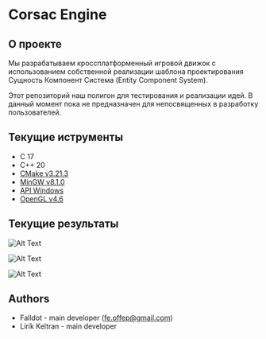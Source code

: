 # Corsac Engine

## О проекте

Мы разрабатываем кроссплатформенный игровой движок с использованием собственной реализации шаблона проектирования Сущность Компонент Система (Entity Component System).

Этот репозиторий наш полигон для тестирования и реализации идей.
В данный момент пока не предназначен для непосвященных в разработку пользователей.

## Текущие иструменты

- C 17
- C++ 20
- [CMake v3.21.3](https://cmake.org/)
- [MinGW v8.1.0](https://www.mingw-w64.org/)
- [API Windows](https://docs.microsoft.com/ru-ru/windows/win32/)
- [OpenGL v4.6](https://www.opengl.org/)

## Текущие результаты

![Alt Text](https://media.giphy.com/media/LBpvP7xT4IzWRnhY3D/giphy.gif)

![Alt Text](https://media.giphy.com/media/PaHC6Fegk4XhZmVBRI/giphy.gif)

![Alt Text](https://media.giphy.com/media/bOMKe3a53uHFPEohuv/giphy.gif)

## Authors

- Falldot - main developer (fe.offep@gmail.com)
- Lirik Keltran - main developer
